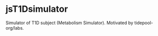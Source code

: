 # jsT1Dsimulator


Simulator of T1D subject (Metabolism Simulator). Motivated by tidepool-org/labs.
